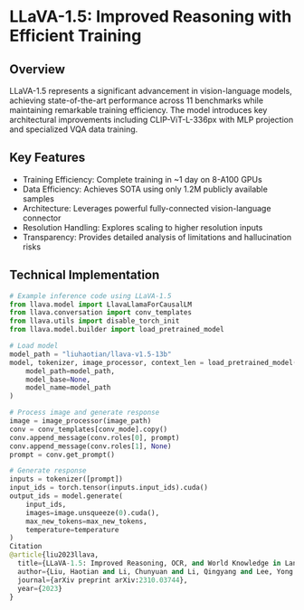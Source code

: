 # LLaVA-1.5: Improved Reasoning with Efficient Training

## Overview
LLaVA-1.5 represents a significant advancement in vision-language models, achieving state-of-the-art performance across 11 benchmarks while maintaining remarkable training efficiency. The model introduces key architectural improvements including CLIP-ViT-L-336px with MLP projection and specialized VQA data training.

## Key Features
- Training Efficiency: Complete training in ~1 day on 8-A100 GPUs
- Data Efficiency: Achieves SOTA using only 1.2M publicly available samples
- Architecture: Leverages powerful fully-connected vision-language connector
- Resolution Handling: Explores scaling to higher resolution inputs
- Transparency: Provides detailed analysis of limitations and hallucination risks

## Technical Implementation
```python
# Example inference code using LLaVA-1.5
from llava.model import LlavaLlamaForCausalLM
from llava.conversation import conv_templates
from llava.utils import disable_torch_init
from llava.model.builder import load_pretrained_model

# Load model
model_path = "liuhaotian/llava-v1.5-13b"
model, tokenizer, image_processor, context_len = load_pretrained_model(
    model_path=model_path,
    model_base=None,
    model_name=model_path
)

# Process image and generate response
image = image_processor(image_path)
conv = conv_templates[conv_mode].copy()
conv.append_message(conv.roles[0], prompt)
conv.append_message(conv.roles[1], None)
prompt = conv.get_prompt()

# Generate response
inputs = tokenizer([prompt])
input_ids = torch.tensor(inputs.input_ids).cuda()
output_ids = model.generate(
    input_ids,
    images=image.unsqueeze(0).cuda(),
    max_new_tokens=max_new_tokens,
    temperature=temperature
)
Citation
@article{liu2023llava,
  title={LLaVA-1.5: Improved Reasoning, OCR, and World Knowledge in Language-Vision Assistants},
  author={Liu, Haotian and Li, Chunyuan and Li, Qingyang and Lee, Yong Jae},
  journal={arXiv preprint arXiv:2310.03744},
  year={2023}
}

